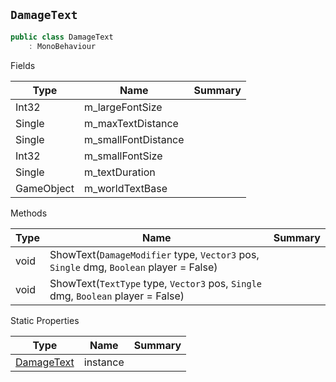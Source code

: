 ## `DamageText`

```csharp
public class DamageText
    : MonoBehaviour

```

Fields

| Type | Name | Summary | 
| --- | --- | --- | 
| Int32 | m_largeFontSize |  | 
| Single | m_maxTextDistance |  | 
| Single | m_smallFontDistance |  | 
| Int32 | m_smallFontSize |  | 
| Single | m_textDuration |  | 
| GameObject | m_worldTextBase |  | 


Methods

| Type | Name | Summary | 
| --- | --- | --- | 
| void | ShowText(`DamageModifier` type, `Vector3` pos, `Single` dmg, `Boolean` player = False) |  | 
| void | ShowText(`TextType` type, `Vector3` pos, `Single` dmg, `Boolean` player = False) |  | 


Static Properties

| Type | Name | Summary | 
| --- | --- | --- | 
| [DamageText](./DamageText.md) | instance |  | 


